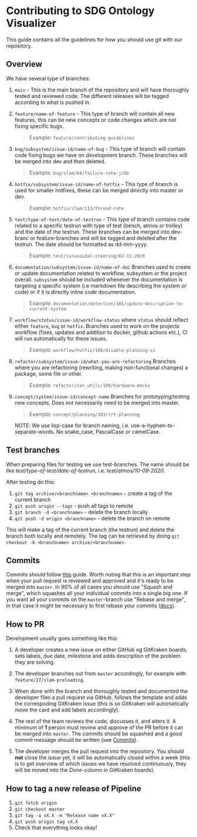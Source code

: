 # Contributing to SDG Ontology Visualizer

This guide contains all the guidelines for how you should use git with our repository.

## Overview

We have several type of branches:

1. `main` - This is the main branch of the repository and will have thoroughly tested and reviewed code. The different releases will be tagged according to what is pushed in.
2. `feature/name-of-feature` - This type of branch will contain all new features, this can be new concepts or code changes which are not fixing specific bugs.
   > Example: `feature/contributing-guidelines`
3. `bug/subsystem/issue-id/name-of-bug` - This type of branch will contain code fixing bugs we have on development branch. These branches will be merged into dev and then deleted.
   > Example: `bug/slam/64/failure-rate-jcbb`
4. `hotfix/subsystem/issue-id/name-of-hotfix` - This type of branch is used for smaller hotfixes, these can be merged directly into master or dev.
   > Example: `hotfix/slam/113/thread-rate`
5. `test/type-of-test/date-of-testrun` - This type of branch contains code related to a specific testrun with type of test (bench, atmos or trolley) and the date of the testrun. These branches can be merged into dev-branc or feature-branches and will be tagged and deleted after the testrun. The date should be formatted as dd-mm-yyyy.
   > Example: `test/sinusoidal-steering/02-11-2020`
6. `documentation/subsystem/issue-id/name-of-doc` Branches used to create or update documentation related to workflow, subsystem or the project overall. `subsystem` should be included whenever the documentation is targeting a specific system (i.e markdown file describing the system or code) or if it is directly inline code documentation.
   > Example: `documentation/detection/101/update-description-to-current-system`
7. `workflow/status/issue-id/workflow-status` where `status` should reflect either `feature`, `bug` or `hotfix`. Branches used to work on the projects workflow (fixes, updates and addition to docker, github actions etc.), CI will run automatically for these issues.
   > Example: `workflow/hotfix/168/disable-planning-ci`
8. `refactor/subsystem/issue-id/what-you-are-refactoring` Branches where you are refactoring (rewriting, making non-functional changes) a package, some file or other. 
   > Example: `refactor/can_utils/100/hardware-mocks`
9. `concept/system/issue-id/concept-name` Branches for prototyping/testing new concepts. Does not necessarily need to be merged into master.

      > Example: `concept/planning/103/rrt-planning`

   NOTE: We use lisp-case for branch naming, i.e. use-a-hyphen-to-separate-words. No snake_case, PascalCase or camelCase.

## Test branches

When preparing files for testing we use test-branches. The name should be like _test/type-of-test/date-of-testrun_, i.e. _test/atmos/10-09-2020_.

After testing do this:

1. `git tag archive/<branchname> <branchname>` - create a tag of the current branch
2. `git push origin --tags` - push all tags to remote
3. `git branch -d <branchname>` - delete the branch locally
4. `git push -d origin <branchname>` - delete the branch on remote

This will make a tag of the current branch (the testrun) and delete the branch both locally and remotely. The tag can be retrieved by doing `git checkout -b <branchname> archive/<branchname>`.

## Commits

Commits should follow [this](https://chris.beams.io/posts/git-commit/) guide. Worth noting that this is an important step when your pull request is reviewed and approved and it's ready to be merged into `master`. In 90% of all cases you should use "Squash and merge", which squashes all your individual commits into a single big one. If you want all your commits on the `master`-branch use "Rebase and merge", in that case it might be necessary to first rebase your commits ([docs](https://git-scm.com/book/it/v2/Git-Tools-Rewriting-History)). 

## How to PR

Development usually goes something like this:

1. A developer creates a new issue on either GitHub og GitKraken boards, sets labels, due date, milestone and adds description of the problem they are solving.

2. The developer branches out from `master` accordingly, for example with `feature/27/slam-preloading`.

3. When done with the branch and thoroughly tested and documented the developer files a pull request via GitHub, follows the template and adds the correspoding GitKraken issue (this is so GitKraken will automatically move the card and add labels accordingly).

4. The rest of the team reviews the code, discusses it, and alters it. A minimum of **1** person must review and approve of the PR before it can be merged into `master`. The commits should be squashed and a good commit message should be written (see [Commits](#commits)).

5. The developer merges the pull request into the repository. You should **not** close the issue yet, it will be automatically closed within a week (this is to get overview of which issues we have resolved continuously, they will be moved into the _Done_-column in GitKraken boards).

## How to tag a new release of Pipeline

1. `git fetch origin`
2. `git checkout master`
3. `git tag -a vX.X -m "Release name vX.X"`
4. `git push origin tag vX.X` 
5. Check that everything looks okay! 